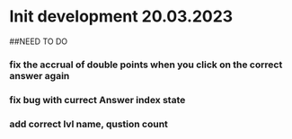 # Init development 20.03.2023

##NEED TO DO

### fix the accrual of double points when you click on the correct answer again

### fix bug with currect Answer index state

### add correct lvl name, qustion count

